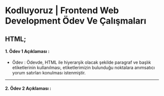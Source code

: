 # Kodluyoruz | Frontend Web Development Ödev Ve Çalışmaları

## HTML;

#### 1. Ödev 1 Açıklaması :

 - Ödev : Ödevde, HTML ile hiyerarşik olacak şekilde paragraf ve başlık etiketlerinin kullanılması, etiketlerimizin bulunduğu noktalara anımsatıcı yorum satırları konulması istenmiştir.
---

#### 2. Ödev 2 Açıklaması :

